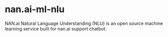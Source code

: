 # nan.ai-ml-nlu
NAN.ai Natural Language Understanding (NLU)  is an open source machine learning service built for nan.ai support chatbot.
